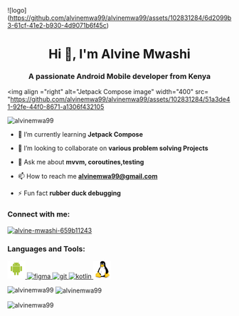 ![logo] (https://github.com/alvinemwa99/alvinemwa99/assets/102831284/6d2099b3-61cf-41e2-b930-4d9071b6f45c)

<h1 align="center">Hi 👋, I'm Alvine Mwashi</h1>
<h3 align="center">A passionate Android Mobile developer from Kenya</h3>

<img align ="right" alt="Jetpack Compose image" width="400" src= "https://github.com/alvinemwa99/alvinemwa99/assets/102831284/51a3de41-92fe-44f0-8671-a1306f432105
>

<p align="left"> <img src="https://komarev.com/ghpvc/?username=alvinewma99&label=Profile%20views&color=0e75b6&style=flat" alt="alvinemwa99" /> </p>

- 🌱 I’m currently learning **Jetpack Compose**

- 👯 I’m looking to collaborate on **various problem solving Projects**

- 💬 Ask me about **mvvm, coroutines,testing**

- 📫 How to reach me **alvinemwa99@gmail.com**

- ⚡ Fun fact **rubber duck debugging**

<h3 align="left">Connect with me:</h3>
<p align="left">
<a href="https://linkedin.com/in/alvine-mwashi-659b11243" target="blank"><img align="center" src="https://raw.githubusercontent.com/rahuldkjain/github-profile-readme-generator/master/src/images/icons/Social/linked-in-alt.svg" alt="alvine-mwashi-659b11243" height="30" width="40" /></a>
</p>

<h3 align="left">Languages and Tools:</h3>
<p align="left"> <a href="https://developer.android.com" target="_blank" rel="noreferrer"> <img src="https://raw.githubusercontent.com/devicons/devicon/master/icons/android/android-original-wordmark.svg" alt="android" width="40" height="40"/> </a> <a href="https://www.figma.com/" target="_blank" rel="noreferrer"> <img src="https://www.vectorlogo.zone/logos/figma/figma-icon.svg" alt="figma" width="40" height="40"/> </a> <a href="https://git-scm.com/" target="_blank" rel="noreferrer"> <img src="https://www.vectorlogo.zone/logos/git-scm/git-scm-icon.svg" alt="git" width="40" height="40"/> </a> <a href="https://kotlinlang.org" target="_blank" rel="noreferrer"> <img src="https://www.vectorlogo.zone/logos/kotlinlang/kotlinlang-icon.svg" alt="kotlin" width="40" height="40"/> </a> <a href="https://www.linux.org/" target="_blank" rel="noreferrer"> <img src="https://raw.githubusercontent.com/devicons/devicon/master/icons/linux/linux-original.svg" alt="linux" width="40" height="40"/> </a> </p>

<p><img align="left" src="https://github-readme-stats.vercel.app/api/top-langs?username=alvinewma99&show_icons=true&locale=en&layout=compact" alt="alvinemwa99" /></p>

<p>&nbsp;<img align="center" src="https://github-readme-stats.vercel.app/api?username=alvinewma99&show_icons=true&locale=en" alt="alvinemwa99" /></p>

<p><img align="center" src="https://github-readme-streak-stats.herokuapp.com/?user=alvinewma99&" alt="alvinemwa99" /></p>
